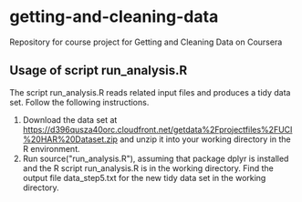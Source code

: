 # getting-and-cleaning-data
Repository for course project for Getting and Cleaning Data on Coursera 

## Usage of script run_analysis.R
The script run_analysis.R reads related input files and produces a tidy data set. Follow the following instructions.

1. Download the data set at https://d396qusza40orc.cloudfront.net/getdata%2Fprojectfiles%2FUCI%20HAR%20Dataset.zip and unzip it into your working directory in the R environment.
2. Run source("run_analysis.R"), assuming that package dplyr is installed and the R script run_analysis.R is in the working directory. Find the output file data_step5.txt for the new tidy data set  in the working directory.
